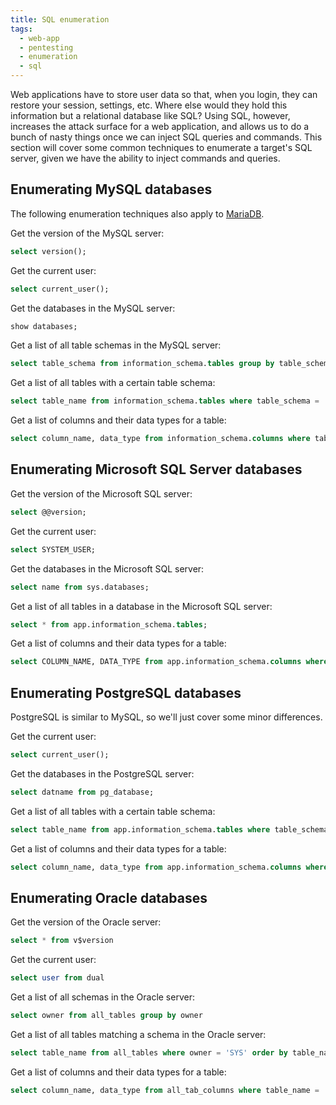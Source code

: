 ```yaml
---
title: SQL enumeration
tags:
  - web-app
  - pentesting
  - enumeration
  - sql
---
```


Web applications have to store user data so that, when you login, they can
restore your session, settings, etc. Where else would they hold this
information but a relational database like SQL? Using SQL, however, increases
the attack surface for a web application, and allows us to do a bunch of nasty
things once we can inject SQL queries and commands. This section will cover
some common techniques to enumerate a target's SQL server, given we have the
ability to inject commands and queries.

## Enumerating MySQL databases

The following enumeration techniques also apply to
[MariaDB](https://mariadb.org/).

Get the version of the MySQL server:

```sql
select version();
```

Get the current user:

```sql
select current_user();
```

Get the databases in the MySQL server:

```sql
show databases;
```

Get a list of all table schemas in the MySQL server:

```sql
select table_schema from information_schema.tables group by table_schema;
```

Get a list of all tables with a certain table schema:

```sql
select table_name from information_schema.tables where table_schema = 'app';
```

Get a list of columns and their data types for a table:

```sql
select column_name, data_type from information_schema.columns where table_schema = 'app' and table_name = 'menu';
```

## Enumerating Microsoft SQL Server databases

Get the version of the Microsoft SQL server:

```sql
select @@version;
```

Get the current user:

```sql
select SYSTEM_USER;
```

Get the databases in the Microsoft SQL server:

```sql
select name from sys.databases;
```

Get a list of all tables in a database in the Microsoft SQL server:

```sql
select * from app.information_schema.tables;
```

Get a list of columns and their data types for a table:

```sql
select COLUMN_NAME, DATA_TYPE from app.information_schema.columns where TABLE_NAME = 'menu';
```

## Enumerating PostgreSQL databases

PostgreSQL is similar to MySQL, so we'll just cover some minor differences.

Get the current user:

```sql
select current_user();
```

Get the databases in the PostgreSQL server:

```sql
select datname from pg_database;
```

Get a list of all tables with a certain table schema:

```sql
select table_name from app.information_schema.tables where table_schema = 'public';
```

Get a list of columns and their data types for a table:

```sql
select column_name, data_type from app.information_schema.columns where table_name = 'menu';
```

## Enumerating Oracle databases

Get the version of the Oracle server:

```sql
select * from v$version
```

Get the current user:

```sql
select user from dual
```

Get a list of all schemas in the Oracle server:

```sql
select owner from all_tables group by owner
```

Get a list of all tables matching a schema in the Oracle server:

```sql
select table_name from all_tables where owner = 'SYS' order by table_name
```

Get a list of columns and their data types for a table:

```sql
select column_name, data_type from all_tab_columns where table_name = 'MENU'
```
